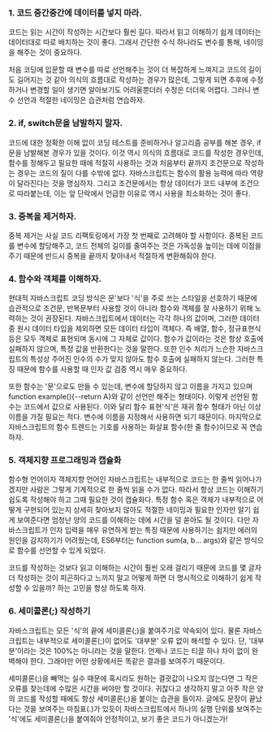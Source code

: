
### 1. 코드 중간중간에 데이터를 넣지 마라.
 코드는 읽는 시간이 작성하는 시간보다 훨씬 길다. 따라서 읽고 이해하기 쉽게 데이터는 데이터대로 따로 배치하는 것이 좋다. 그래서 간단한 수식 하나라도 변수를 통해, 네이밍을 해주는 것이 중요하다.
 
 처음 코딩에 입문할 때 변수를 따로 선언해주는 것이 더 복잡하게 느껴지고 코드의 길이도 길어지는 것 같아 의식의 흐름대로 작성하는 경우가 많은데, 그렇게 되면 추후에 수정하거나 변경할 일이 생기면 알아보기도 어려울뿐더러 수정은 더더욱 어렵다. 그러니 변수 선언과 적절한 네이밍은 습관처럼 연습하자.


### 2. if, switch문을 남발하지 말자.
 코드에 대한 정확한 이해 없이 코딩 테스트를 준비하거나 알고리즘 공부를 해본 경우, if문을 남발해본 경우가 있을 것이다. 이것 역시 의식의 흐름대로 코드를 작성한 경우인데, 함수를 정해두고 필요한 때에 적절히 사용하는 것과 처음부터 끝까지 조건문으로 작성하는 경우는 코드의 질이 다를 수밖에 없다. 자바스크립트는 함수의 활용 능력에 따라 역량이 달라진다는 것을 명심하자. 그리고 조건문에서는 항상 데이터가 코드 내부에 조건으로 따라붙는데, 이는 앞 단락에서 언급한 이유로 역시 사용을 최소화하는 것이 좋다.

### 3. 중복을 제거하자.
 중복 제거는 사실 코드 리팩토링에서 가장 첫 번째로 고려해야 할 사항이다. 중복된 코드를 변수에 할당해주고, 코드 전체의 길이를 줄여주는 것은 가독성을 높이는 데에 이점을 주기 때문에 반드시 중복을 끝까지 찾아내서 적절하게 변환해줘야 한다.

### 4. 함수와 객체를 이해하자.
 현대적 자바스크립트 코딩 방식은 문'보다 '식'을 주로 쓰는 스타일을 선호하기 때문에 습관적으로 조건문, 반복문부터 사용할 것이 아니라 함수와 객체를 잘 사용하기 위해 노력하는 것이 권장된다. 
 자바스크립트에서 데이터는 각각 하나의 값이며, 그러한 데이터 중 원시 데이터 타입을 제외하면 모든 데이터 타입이 객체다. 즉 배열, 함수, 정규표현식 등은 모두 객체로 표현되며 동시에 그 자체로 값이다.
 함수가 값이라는 것은 항상 호출에 실패하지 않으며, 특정 값을 반환한다는 것을 말한다. 또한 인수 처리가 느슨한 자바스크립트의 특성상 주어진 인수의 수가 맞지 않아도 함수 호출에 실패하지 않는다. 그러한 특징 때문에 함수를 사용할 때 인자 값 검증 역시 매우 중요하다.
 
 또한 함수는 '문'으로도 만들 수 있는데, 변수에 할당하지 않고 이름을 가지고 있으며 function example(){--return A}와 같이 선언만 해주는 형태이다. 이렇게 선언된 함수는 코드에서 값으로 사용된다. 이와 달리 함수 표현'식'은 재귀 함수 형태가 아닌 이상 이름을 가질 필요는 적다. 변수에 이름을 지정해서 사용하면 되기 때문이다.
 마지막으로 자바스크립트의 함수 트렌드는 기호를 사용하는 화살표 함수(한 줄 함수)이므로 꼭 연습하자.


### 5. 객체지향 프로그래밍과 캡슐화
 함수형 언어이자 객체지향 언어인 자바스크립트는 내부적으로 코드는 한 줄씩 읽어나가겠지만 사람은 그렇게 기계적으로 한 줄씩 읽을 수가 없다. 따라서 항상 코드는 이해하기 쉽도록 작성해야 하고 그때 필요한 것이 캡슐화다. 특정 함수 혹은 객체가 내부적으로 어떻게 구현되어 있는지 상세히 찾아보지 않아도 적절한 네이밍과 필요한 인자만 알기 쉽게 보여준다면  엄청난 양의 코드를 이해하는 데에 시간을 덜 쏟아도 될 것이다. 다만 자바스크립트가 인자 입력을 매우 유연하게 받는 특징 때문에 사용하기는 쉽지만 에러의 원인을 감지하기가 어려웠는데, ES6부터는 function sum(a, b... args)와 같은 방식으로 함수를 선언할 수 있게 되었다.
 
 코드를 작성하는 것보다 읽고 이해하는 시간이 훨씬 오래 걸리기 때문에 코드를 몇 글자 더 작성하는 것이 피곤하다고 느끼지 말고 어떻게 하면 더 명시적으로 이해하기 쉽게 작성할 수 있을까? 하는 고민을 항상 하도록 하자.

### 6. 세미콜론(;) 작성하기
 자바스크립트는 모든 '식'의 끝에 세미콜론(;)을 붙여주기로 약속되어 있다. 물론 자바스크립트는 내부적으로 세미콜론(;)이 없어도 '대부분' 오류 없이 해석할 수 있다. 단, '대부분'이라는 것은 100%는 아니라는 것을 말한다. 언제나 코드는 티끌 하나 차이 없이 완벽해야 한다. 그래야만 어떤 상황에서든 똑같은 결과를 보여주기 때문이다.
 
 세미콜론(;)을 빼먹는 실수 때문에 혹시라도 원하는 결괏값이 나오지 않는다면 그 작은 오류를 찾는데에 수많은 시간을 써야만 할 것이다. 귀찮다고 생각하지 말고 아주 작은 양의 코드를 작성할 때에도 항상 세미콜론(;)을 붙이는 습관을 들이자. 글에도 문장이 끝났다는 것을 보여주는 마침표(.)가 있듯이 자바스크립트에서 하나의 실행 단위를 보여주는 '식'에도 세미콜론(;)을 붙여줘야 안정적이고, 보기 좋은 코드가 아니겠는가!

